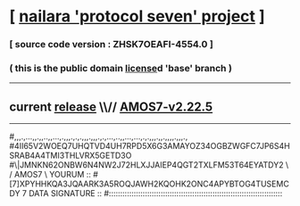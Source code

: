 
# [ [nailara 'protocol seven' project](http://nailara.network/) ]

### [ source code version : ZHSK7OEAFI-4554.0 ]

### ( this is the public domain [license](../license)d 'base' branch )
---
## current [release](https://github.com/nailara-technologies/protocol-7/releases) \\\\// [AMOS7-v2.22.5](https://github.com/nailara-technologies/protocol-7/releases/tag/AMOS7-v2.22.5)
---

#,,,.,...,,.,,..,,...,.,,,.,.,.,,,.,,,.,.,...,..,,...,...,.,.,,,.,,.,,,,.,,,.,
#4II65V2WOEQ7UHQTVD4UH7RPD5X6G3AMAYOZ34OGBZWGFC7JP6S4HSRAB4A4TMI3THLVRX5GETD3O
#\\\|JMNKN62ONBW6N4NW2J72HLXJJAIEP4QGT2TXLFM53T64EYATDY2 \ / AMOS7 \ YOURUM ::
#\[7]XPYHHKQA3JQAARK3A5ROQJAWH2KQOHK2ONC4APYBTOG4TUSEMCDY 7  DATA SIGNATURE ::
#:::::::::::::::::::::::::::::::::::::::::::::::::::::::::::::::::::::::::::::

